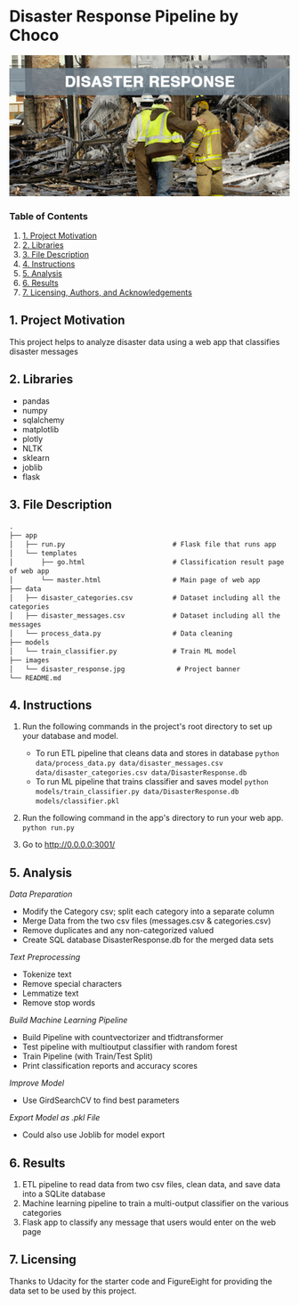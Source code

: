 # Disaster Response Pipeline by Choco

![images/ScreenShot](disaster_response.jpg)

### Table of Contents

1. [1. Project Motivation](#ProjectMotivation)
2. [2. Libraries](#Libraries)
3. [3. File Description](#FileDescription)
4. [4. Instructions](#Instructions)
5. [5. Analysis](#Analysis)
6. [6. Results](#Results)
7. [7. Licensing, Authors, and Acknowledgements](#Licensing)


## 1. Project Motivation <a name="ProjectMotivation"></a>

This project helps to analyze disaster data using a web app that classifies disaster messages 

## 2. Libraries <a name="Libraries"></a>
* pandas
* numpy
* sqlalchemy
* matplotlib
* plotly
* NLTK
* sklearn
* joblib
* flask

## 3. File Description <a name="FileDescription"></a>

    .
    ├── app     
    │   ├── run.py                           # Flask file that runs app
    │   └── templates   
    │       ├── go.html                      # Classification result page of web app
    │       └── master.html                  # Main page of web app    
    ├── data                   
    │   ├── disaster_categories.csv          # Dataset including all the categories  
    │   ├── disaster_messages.csv            # Dataset including all the messages
    │   └── process_data.py                  # Data cleaning
    ├── models
    │   └── train_classifier.py              # Train ML model
    ├── images
    │   └── disaster_response.jpg             # Project banner 
    └── README.md

## 4. Instructions <a name="Instructions"></a>
1. Run the following commands in the project's root directory to set up your database and model.

    - To run ETL pipeline that cleans data and stores in database
        `python data/process_data.py data/disaster_messages.csv data/disaster_categories.csv data/DisasterResponse.db`
    - To run ML pipeline that trains classifier and saves model
        `python models/train_classifier.py data/DisasterResponse.db models/classifier.pkl`

2. Run the following command in the app's directory to run your web app.
    `python run.py`

3. Go to http://0.0.0.0:3001/

## 5. Analysis <a name="Analysis"></a>
*Data Preparation*
- Modify the Category csv; split each category into a separate column
- Merge Data from the two csv files (messages.csv & categories.csv)
- Remove duplicates and any non-categorized valued
- Create SQL database DisasterResponse.db for the merged data sets

*Text Preprocessing*
- Tokenize text
- Remove special characters
- Lemmatize text
- Remove stop words

*Build Machine Learning Pipeline*
- Build Pipeline with countvectorizer and tfidtransformer
- Test pipeline with multioutput classifier with random forest 
- Train Pipeline (with Train/Test Split)
- Print classification reports and accuracy scores

*Improve Model*
- Use GirdSearchCV to find best parameters

*Export Model as .pkl File*
- Could also use Joblib for model export

## 6. Results <a name="Results"></a>
1. ETL pipeline to read data from two csv files, clean data, and save data into a SQLite database
2. Machine learning pipeline to train a multi-output classifier on the various categories
3. Flask app to classify any message that users would enter on the web page

## 7. Licensing <a name="Licensing"></a>
Thanks to Udacity for the starter code and FigureEight for providing the data set to be used by this project.

